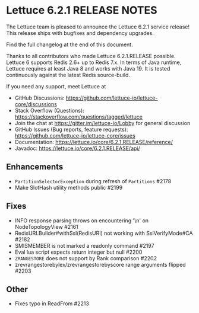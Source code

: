 Lettuce 6.2.1 RELEASE NOTES
==============================

The Lettuce team is pleased to announce the Lettuce 6.2.1 service release!
This release ships with bugfixes and dependency upgrades.

Find the full changelog at the end of this document.

Thanks to all contributors who made Lettuce 6.2.1.RELEASE possible. Lettuce 6 supports
Redis 2.6+ up to Redis 7.x. In terms of Java runtime, Lettuce requires at least Java 8 and
works with Java 19. It is tested continuously against the latest Redis source-build.

If you need any support, meet Lettuce at

* GitHub Discussions: https://github.com/lettuce-io/lettuce-core/discussions
* Stack Overflow (Questions): https://stackoverflow.com/questions/tagged/lettuce
* Join the chat at https://gitter.im/lettuce-io/Lobby for general discussion
* GitHub Issues (Bug reports, feature
  requests): https://github.com/lettuce-io/lettuce-core/issues
* Documentation: https://lettuce.io/core/6.2.1.RELEASE/reference/
* Javadoc: https://lettuce.io/core/6.2.1.RELEASE/api/

Enhancements
------------

* `PartitionSelectorException` during refresh of `Partitions` #2178
* Make SlotHash utility methods public #2199

Fixes
-----

* INFO response parsing throws on encountering '\n' on NodeTopologyView #2161
* RedisURI.Builder#withSsl(RedisURI) not working with SslVerifyMode#CA #2182
* SMISMEMBER is not marked a readonly command #2197
* Eval lua script expects return integer but null #2200
* `ZRANGESTORE` does not support by Rank comparison #2202
* zrevrangestorebylex/zrevrangestorebyscore range arguments flipped #2203

Other
-----

* Fixes typo in ReadFrom #2213


